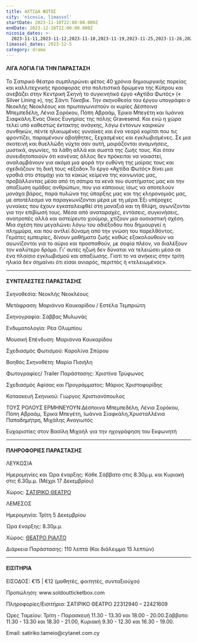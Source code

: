 ```yaml
---
title: ΑΧΤΙΔΑ ΦΩΤΟΣ
city: 'nicosia, limassol'
startDate: 2023-11-10T22:00:00.000Z
endDate: 2023-12-16T22:00:00.000Z
nicosia_dates: >-
  2023-11-11,2023-11-12,2023-11-18,2023-11-19,2023-11-25,2023-11-26,2023-12-02,2023-12-03,2023-12-09,2023-12-10,2023-12-16,2023-12-17
limassol_dates: 2023-12-5
category: drama
---
```


#### ΛΙΓΑ ΛΟΓΙΑ ΓΙΑ ΤΗΝ ΠΑΡΑΣΤΑΣΗ

Το Σατιρικό θέατρο	συμπληρώνει φέτος 40 χρόνια δημιουργικής πορείας και καλλιτεχνικής προσφοράς στα πολιτιστικά δρώμενα της Κύπρου και ανεβάζει στην Κεντρική Σκηνή	το συγκινητικό έργο «Αχτίδα Φωτός» («	Silver Lining »), της Σάντι Τόκσβικ.	Την σκηνοθεσία του έργου υπογράφει	ο Νεοκλής	Νεοκλέους	και πρωταγωνιστούν	οι κυρίες Δέσποινα Μπεμπεδέλη, Λένια Σορόκου, Πόπη Αβραάμ, Έρικα Μπεγέτη και Ιωάννα Σιαφκάλη.Ένας Οίκος Ευγηρίας της πόλης Gravesend. Και ενώ η χώρα τελεί υπό καθεστώς έκτακτης ανάγκης, λόγω έντονων καιρικών συνθηκών, πέντε ηλικιωμένες γυναίκες και ένα νεαρό κορίτσι που τις φροντίζει, παραμένουν αβοήθητες, ξεχασμένες και εγκλωβισμένες. Σε μια σκοτεινή και θυελλώδη νύχτα σαν αυτή, μοιράζονται αναμνήσεις, μυστικά, αγωνίες, τα λάθη αλλά και σωστά της ζωής τους. Και όταν συνειδητοποιούν ότι κανένας άλλος δεν πρόκειται να νοιαστεί, αναλαμβάνουν για ακόμα μια φορά την ευθύνη της μοίρας τους και σχεδιάζουν τη δική τους «έξοδο».Το έργο «Αχτίδα Φωτός» δίνει μια γροθιά στο στομάχι για τα κακώς κείμενα της κοινωνίας μας, προβάλλοντας μέσα από τη σάτιρα τα κενά του συστήματος μας και την απαξίωση ομάδας ανθρώπων, που για κάποιους ίσως να αποτελούν μονάχα βάρος, παρά πυλώνα της ύπαρξης μας και της κληρονομιάς μας, με αποτέλεσμα να παραγκωνίζονται μέρα με τη μέρα.Έξι υπέροχες γυναίκες που έχουν εγκαταλειφθεί στη μοναξιά και τη θλίψη, αγωνίζονται για την επιβίωσή τους.	Μέσα από αναταραχές, εντάσεις, συγκινήσεις,	ανατροπές αλλά και αστείρευτο χιούμορ, χτίζουν μια ουσιαστική σχέση.	Μια σχέση που μεγαλώνει λόγω του αδιέξοδου	που δημιουργεί	η πλημμύρα,	και που αντλεί δύναμη από την γνώση του παρελθόντος. Γεμάτες εμπειρίες, δίνουν μαθήματα ζωής καθώς	εξακολουθούν να αγωνίζονται για το αύριο και προσπαθούν, με σοφία πλέον, να διαλέξουν τον καλύτερο δρόμο. Γι' αυτές ηζωή δεν δύναται να τελειώσει μέσα σε ένα πλαίσιο εγκλωβισμού και απαξίωσης.	Γιατί το να ανήκεις στην τρίτη ηλικία δεν σημαίνει ότι είσαι ανιαρός, περιττός ή «τελειωμένος».

***

#### ΣΥΝΤΕΛΕΣΤΕΣ ΠΑΡΑΣΤΑΣΗΣ

Σκηνοθεσία:	Νεοκλής Νεοκλέους

Μετάφραση:	Μαριάννα Καυκαρίδου / Εστέλα Τεμπριώτη

Σκηνογραφία:	Σάββας Μυλωνάς

Ενδυματολογία:	Ρέα Ολυμπίου

Μουσική Επένδυση:	Μαριάννα Καυκαρίδου

Σχεδιασμός Φωτισμού:	Καρολίνα Σπύρου

Βοηθός Σκηνοθέτη:	Μαρία Πισιήλη

Φωτογραφίες/	Trailer Παράστασης:	Χριστίνα Τρύφωνος

Σχεδιασμός Αφίσας και Προγράμματος: Μάριος Χριστοφορίδης

Κατασκευή Σκηνικού:	Γιώργος Χριστιανόπουλος

ΤΟΥΣ ΡΟΛΟΥΣ ΕΡΜΗΝΕΥΟΥΝ:Δέσποινα Μπεμπεδέλη, Λένια Σορόκου, Πόπη Αβραάμ, Έρικα Μπεγέτη, Ιωάννα Σιαφκάλη,Χρυσταλλένια Παπαδημήτρη, Μιχάλης Αναγιωτός

Ευχαριστίες στον Βασίλη Μιχαήλ για την ηχογράφηση του Εκφωνητή

***

#### ΠΛΗΡΟΦΟΡΙΕΣ ΠΑΡΑΣΤΑΣΗΣ

ΛΕΥΚΩΣΙΑ

Ημερομηνίες και Ώρα έναρξης: Κάθε Σάββατο στις 8.30μ.μ. και Κυριακή στις 6.30μ.μ. (Μέχρι 17 Δεκεμβρίου)

Χώρος: [ΣΑΤΙΡΙΚΟ ΘΕΑΤΡΟ](https://www.google.com/maps/place/%CE%A3%CE%B1%CF%84%CE%B9%CF%81%CE%B9%CE%BA%CF%8C+%CE%98%CE%AD%CE%B1%CF%84%CF%81%CE%BF,+Morphou,+Nicosia+2102,+Cyprus/@35.1630974,33.3839992,17z/data=!3m1!4b1!4m6!3m5!1s0x14de177a38c768cb:0x621da5c5d96b3ed4!8m2!3d35.1630734!4d33.3865709!16s%2Fg%2F11bvtcd0dv?entry=ttu)

ΛΕΜΕΣΟΣ

Ημερομηνία: Τρίτη 5 Δεκεμβρίου 

Ώρα έναρξης: 8.30μ.μ.

Χώρος: [ΘΕΑΤΡΟ ΡΙΑΛΤΟ](https://www.google.com/maps/place/Rialto+Theatre/@34.679538,33.0432363,17z/data=!3m1!4b1!4m6!3m5!1s0x14e7331ab1ec9197:0xdf6e42bed1d077b1!8m2!3d34.679538!4d33.0458112!16s%2Fg%2F1xb0n5zr?entry=ttu)

Διάρκεια Παράστασης:	110 λεπτά (Και διάλειμμα 15 λεπτών)

***

#### ΕΙΣΙΤΗΡΙΑ

ΕΙΣΟΔΟΣ:	€15 | €12 (μαθητές, φοιτητές, συνταξιούχοι)

Προπώληση:	www\.soldoutticketbox.com

Πληροφορίες/Εισιτήρια:	ΣΑΤΙΡΙΚΟ ΘΕΑΤΡΟ 22312940 – 22421609

Ώρες Ταμείου: Τρίτη - Παρασκευή 11.30 - 13.30 και 18.00 - 20.00.Σάββατο: 11.30 - 13.30 και 18.30 - 21.00, Κυριακή 9.30 - 12.30 και 16.30 - 19.00.

Email: satiriko.tameio\@cytanet.com.cy
